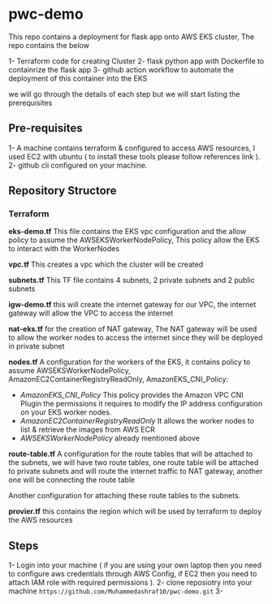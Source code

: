 # pwc-demo

This repo contains a deployment for flask app onto AWS EKS cluster, The repo contains the below

1- Terraform code for creating Cluster
2- flask python app with Dockerfile to containrize the flask app
3- github action workflow to automate the deployment of this container into the EKS

we will go through the details of each step but we will start listing the prerequisites 

## Pre-requisites

1- A machine contains terraform & configured to access AWS resources,  I used EC2 with ubuntu ( to install these tools please follow references link ).
2- github cli configured on your machine.

## Repository Structore

### Terraform 

**eks-demo.tf**
This file contains the EKS vpc configuration and the allow policy to assume the AWSEKSWorkerNodePolicy, This policy allow the EKS to interact with the WorkerNodes 

**vpc.tf**
This creates a vpc which the cluster will be created

**subnets.tf**
This TF file contains 4 subnets, 2 private subnets and 2 public subnets

**igw-demo.tf**
this will create the internet gateway for our VPC, the internet gateway will allow the VPC to access the internet 

**nat-eks.tf**
for the creation of NAT gateway, The NAT gateway will be used to allow the worker nodes to access the internet since they will be deployed in private subnet

**nodes.tf**
A configuration for the workers of the EKS, it contains policy to assume AWSEKSWorkerNodePolicy, AmazonEC2ContainerRegistryReadOnly, AmazonEKS_CNI_Policy:
- *AmazonEKS_CNI_Policy* This policy provides the Amazon VPC CNI Plugin the permissions it requires to modify the IP address configuration on your EKS worker nodes.
- *AmazonEC2ContainerRegistryReadOnly* It allows the worker nodes to list & retrieve the images from AWS ECR
- *AWSEKSWorkerNodePolicy* already mentioned above

**route-table.tf**
A configuration for the route tables that will be attached to the subnets, we will have two route tables, one route table will be attached to private subnets and will route the internet traffic to NAT gateway, another one will be connecting the route table 

Another configuration for attaching these route tables to the subnets.

**provier.tf**
this contains the region which will be used by terraform to deploy the AWS resources

## Steps
1- Login into your machine ( if you are using your own laptop then you need to configure aws credentials through AWS Config, if EC2 then you need to attach IAM role with required permissions ).
2- clone reposiotry into your machine `https://github.com/Muhammedashraf10/pwc-demo.git`
3- 

